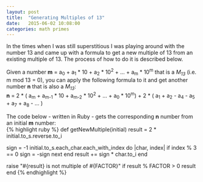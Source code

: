 ```yaml
---
layout: post
title:  "Generating Multiples of 13"
date:   2015-06-02 10:08:00
categories: math primes
---
```

In the times when I was still superstitious I was playing around with the number 13 and came up with a formula to get a new multiple of 13 from an existing multiple of 13. The process of how to do it is described below.

Given a number __m__ = a<sub>0</sub> + a<sub>1</sub> * 10 + a<sub>2</sub> * 10<sup>2</sup> + ... + a<sub>m</sub> * 10<sup>m</sup> that is a _M<sub>13</sub>_ (i.e. m mod 13 = 0), you can apply the following formula to it and get another number __n__ that is also a _M<sub>13</sub>_:  
__n__ = 2 * ( a<sub>m</sub> + a<sub>m-1</sub> * 10 + a<sub>m-2</sub> * 10<sup>2</sup> + ... + a<sub>0</sub> * 10<sup>m</sup>) + 2 * ( a<sub>1</sub> + a<sub>2</sub> - a<sub>4</sub> - a<sub>5</sub> + a<sub>7</sub> + a<sub>8</sub> - ... )

The code below - written in Ruby - gets the corresponding __n__ number from an initial __m__ number:  
{% highlight ruby %}
def getNewMultiple(initial)
  result = 2 * initial.to_s.reverse.to_i

  sign = -1
  initial.to_s.each_char.each_with_index do |char, index|
    if index % 3 == 0
      sign = -sign
      next
    end
    result += sign * char.to_i
  end

  raise "#{result} is not multiple of #{FACTOR}" if result % FACTOR > 0
  result
end
{% endhighlight %}
